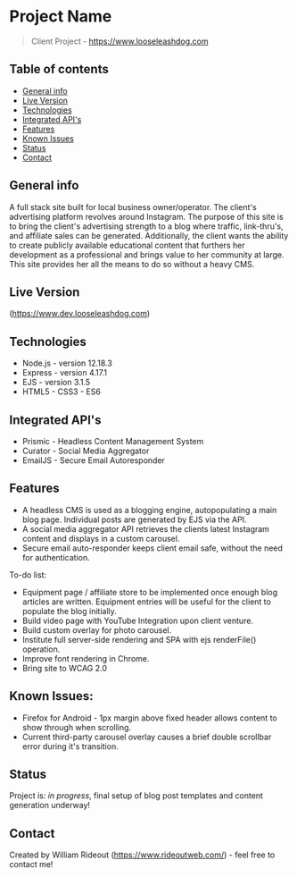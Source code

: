 # Project Name
> Client Project - https://www.looseleashdog.com

## Table of contents
* [General info](#general-info)
* [Live Version](#live-version)
* [Technologies](#technologies)
* [Integrated API's](#integrated-api)
* [Features](#features)
* [Known Issues](#known-issues)
* [Status](#status)
* [Contact](#contact)

## General info
A full stack site built for local business owner/operator. The client's advertising platform revolves around Instagram. The purpose of this site is to bring the client's advertising strength to a blog where traffic, link-thru's, and affiliate sales can be generated. Additionally, the client wants the ability to create publicly available educational content that furthers her development as a professional and brings value to her community at large. This site provides her all the means to do so without a heavy CMS.

## Live Version
(https://www.dev.looseleashdog.com)

## Technologies
* Node.js - version 12.18.3
* Express - version 4.17.1
* EJS - version 3.1.5
* HTML5 - CSS3 - ES6

## Integrated API's
* Prismic - Headless Content Management System
* Curator - Social Media Aggregator
* EmailJS - Secure Email Autoresponder

## Features
* A headless CMS is used as a blogging engine, autopopulating a main blog page. Individual posts are generated by EJS via the API. 
* A social media aggregator API retrieves the clients latest Instagram content and displays in a custom carousel.
* Secure email auto-responder keeps client email safe, without the need for authentication.

To-do list:
* Equipment page / affiliate store to be implemented once enough blog articles are written. Equipment entries will be useful for the client to populate the blog initially.
* Build video page with YouTube Integration upon client venture.
* Build custom overlay for photo carousel. 
* Institute full server-side rendering and SPA with ejs renderFile() operation.
* Improve font rendering in Chrome.
* Bring site to WCAG 2.0

## Known Issues:
* Firefox for Android - 1px margin above fixed header allows content to show through when scrolling.
* Current third-party carousel overlay causes a brief double scrollbar error during it's transition.

## Status
Project is: _in progress_, final setup of blog post templates and content generation underway!

## Contact
Created by William Rideout (https://www.rideoutweb.com/) - feel free to contact me!
